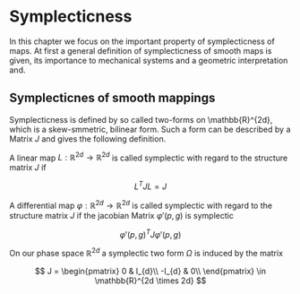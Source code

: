 # Symplecticness
In this chapter we focus on the important property of symplecticness of maps.
At first a general definition of symplecticness of smooth maps is given, its importance to mechanical systems and a geometric interpretation and.

## Symplecticnes of smooth mappings
Symplecticness is defined by so called two-forms on \mathbb{R}^{2d}, which is a skew-smmetric, bilinear form.
Such a form can be described by a Matrix $J$ and gives the following definition.

A linear map $L: \mathbb{R}^{2d} \rightarrow \mathbb{R}^{2d}$ is called symplectic with regard to the structure matrix $J$ if 

$$
L^{T}JL = J 
$$

A differential map $\varphi: \mathbb{R}^{2d} \rightarrow \mathbb{R}^{2d}$ is called symplectic with regard to the structure matrix $J$ if the jacobian Matrix $\varphi'(p,g)$ is symplectic

$$
\varphi'(p,g)^{T}J\varphi'(p,g)
$$

On our phase space $\mathbb{R}^{2d}$ a symplectic two form $\Omega$ is induced by the matrix

$$
J = \begin{pmatrix}
              0 & I_{d}\\
              -I_{d} & 0\\
          \end{pmatrix} \in \mathbb{R}^{2d \times 2d}
$$




